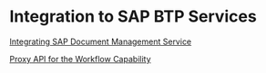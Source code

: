 <!-- loio7402d241ba9440f186819b138cdbd06f -->

# Integration to SAP BTP Services



[Integrating SAP Document Management Service](../50-administration-and-ops/integrating-sap-document-management-service-6192078.md)

[Proxy API for the Workflow Capability](proxy-api-for-the-workflow-capability-059470b.md)

